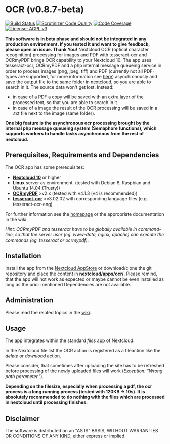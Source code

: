 # OCR (v0.8.7-beta)
[![Build Status](https://travis-ci.org/janis91/ocr.svg?branch=master)](https://travis-ci.org/janis91/ocr) [![Scrutinizer Code Quality](https://scrutinizer-ci.com/g/janis91/ocr/badges/quality-score.png?b=master)](https://scrutinizer-ci.com/g/janis91/ocr/?branch=master) [![Code Coverage](https://scrutinizer-ci.com/g/janis91/ocr/badges/coverage.png?b=master)](https://scrutinizer-ci.com/g/janis91/ocr/?branch=master) [![License: AGPL v3](https://img.shields.io/badge/License-AGPL%20v3-blue.svg)](http://www.gnu.org/licenses/agpl-3.0)

**This software is in beta phase and should not be integrated in any production environment. If you tested it and want to give feedback, please open an issue. Thank You!**
Nextcloud OCR (optical character recoginition) processing for images and PDF with tesseract-ocr and OCRmyPDF brings OCR capability to your Nextcloud 10.
The app uses tesseract-ocr, OCRmyPDF and a php internal message queueing service in order to process images (png, jpeg, tiff) and PDF (currently not all PDF-types are supported, for more information see [here](https://github.com/jbarlow83/OCRmyPDF)) asynchronously and save the output file to the same folder in nextcloud, so you are able to search in it.
The source data won&#39;t get lost. Instead:
 - in case of a PDF a copy will be saved with an extra layer of the processed text, so that you are able to search in it.
 - in case of a image the result of the OCR processing will be saved in a .txt file next to the image (same folder). 

**One big feature is the asynchronous ocr processing brought by the internal php message queueing system (Semaphore functions), which supports workers to handle tasks asynchronous from the rest of nextcloud.**

## Prerequisites, Requirements and Dependencies
The OCR app has some prerequisites:
 - **[Nextcloud 10](https://nextcloud.com/)** or higher
 - **Linux** server as environment. (tested with Debian 8, Raspbian and Ubuntu 14.04 (Trusty))
 - **[OCRmyPDF](https://github.com/jbarlow83/OCRmyPDF)** &gt;v2.x (tested with v4.1.3 (v4 is recommended))
 - **[tesseract-ocr](https://github.com/tesseract-ocr/tesseract)** &gt;v3.02.02 with corresponding language files (e.g. tesseract-ocr-eng)

For further information see the [homepage](http://janis91.github.io/ocr/) or the appropriate documentation in the wiki.

*Hint: OCRmyPDF and tesseract have to be globally available in command-line, so that the server user (eg. www-data, nginx, apache) can execute the commands (eg. tesseract or ocrmypdf).*

## Installation
Install the app from the [Nextcloud AppStore](http://apps.nextcloud.com) or download/clone the git repository and place the content in **nextcloud/apps/ocr/**.
Please remind, that the app will not work as expected or maybe cannot be even installed as long as the prior mentioned Dependencies are not available.

## Administration
Please read the related topics in the [wiki](https://github.com/janis91/ocr/wiki).

## Usage
The app integrates within the standard _files_ app of Nextcloud.

In the Nextcloud file list the OCR action is registered as a fileaction like the _delete_ or _download_ action.

Please consider, that sometimes after uploading the site has to be refreshed before processing of the newly uploaded files will work (_Exception: "Wrong path parameter."_).

**Depending on the filesize, especially when processing a pdf, the ocr process is a long running process (tested with 120KB -> 10s). It is absolutely recommended to do nothing with the files which are processed in nextcloud until processing finishes.**


## Disclaimer
The software is distributed on an "AS IS" BASIS, WITHOUT WARRANTIES OR
CONDITIONS OF ANY KIND, either express or implied.
